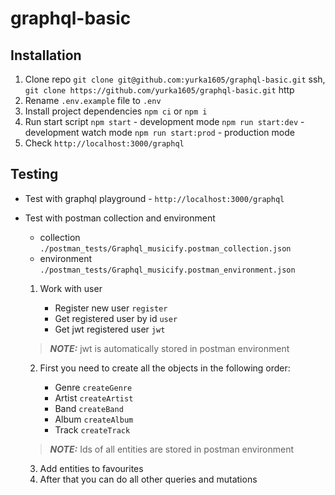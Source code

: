 # graphql-basic

## Installation

1. Clone repo
   `git clone git@github.com:yurka1605/graphql-basic.git` ssh,
   `git clone https://github.com/yurka1605/graphql-basic.git` http
2. Rename `.env.example` file to `.env`
3. Install project dependencies `npm ci` or `npm i`
4. Run start script
   `npm start` - development mode
   `npm run start:dev` - development watch mode
   `npm run start:prod` - production mode
5. Check `http://localhost:3000/graphql`

## Testing

- Test with graphql playground - `http://localhost:3000/graphql`

- Test with postman collection and environment

  - collection `./postman_tests/Graphql_musicify.postman_collection.json`
  - environment `./postman_tests/Graphql_musicify.postman_environment.json`

  1. Work with user

     - Register new user `register`
     - Get registered user by id `user`
     - Get jwt registered user `jwt`

  > **_NOTE:_** jwt is automatically stored in postman environment

  2. First you need to create all the objects in the following order:

     - Genre `createGenre`
     - Artist `createArtist`
     - Band `createBand`
     - Album `createAlbum`
     - Track `createTrack`

  > **_NOTE:_** Ids of all entities are stored in postman environment

  3. Add entities to favourites
  4. After that you can do all other queries and mutations
